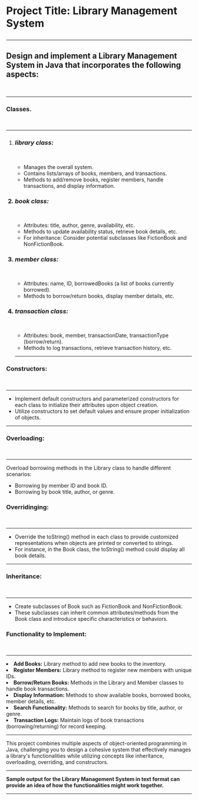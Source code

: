 # Project Title: Library Management System <br> <hr>
<h2>Design and implement a Library Management System in Java that incorporates the 
    following aspects:</h2> <br> <hr>
    <h3>Classes.</h3><br><hr>
    <ol><li><h3><i><strong> library class:</strong></i></li></h3><br>
        <ul><li>Manages the overall system. </li>
        <li>Contains lists/arrays of books, members, and transactions. </li>
        <li>Methods to add/remove books, register members, handle transactions, and 
        display information.</li></ul>
    <h3><li><i><strong> book class:</strong></i></li></h3><br>
        <ul><li>Attributes: title, author, genre, availability, etc. </li>
        <li>Methods to update availability status, retrieve book details, etc. </li>
        <li>For inheritance: Consider potential subclasses like FictionBook and 
        NonFictionBook.</li></ul>
    <h3><li><i><strong> member class:</strong></i></li></h3><br>
        <ul> <li>Attributes: name, ID, borrowedBooks (a list of books currently borrowed).</li>
        <li>Methods to borrow/return books, display member details, etc.</li> </ul>
    <h3><li><i><strong> transaction class:</strong></i></li></h3><br>
        <ul><li>Attributes: book, member, transactionDate, transactionType (borrow/return).</li>
        <li>Methods to log transactions, retrieve transaction history, etc. </li></ul> <hr>
    </ol>
    <h3>Constructors:</h3><br> <hr>
        <ul><li>Implement default constructors and parameterized constructors for each class to 
        initialize their attributes upon object creation. </li>
        <li> Utilize constructors to set default values and ensure proper initialization of objects. </li>
        </ul><hr>
    <h3>Overloading:</h3><br> <hr>
    <p>Overload borrowing methods in the Library class to handle different scenarios: </p>
        <ul><li> Borrowing by member ID and book ID.</li>
        <li> Borrowing by book title, author, or genre.</li></ul>
    <h3>Overridinging:</h3><br> <hr>
        <ul><li>Override the toString() method in each class to provide customized representations 
            when objects are printed or converted to strings. </li>
        <li>For instance, in the Book class, the toString() method could display all book details. </li></ul> <hr>
    <h3>Inheritance: </h3><br> <hr>
        <ul><li>Create subclasses of Book such as FictionBook and NonFictionBook.</li>
        <li>These subclasses can inherit common attributes/methods from the Book class and 
        introduce specific characteristics or behaviors. </li></ul>
    <h3>Functionality to Implement: </h3><br> <hr>
        <ull><li> <b>Add Books:</b> Library method to add new books to the inventory.  </li>
        <li><b>Register Members:</b> Library method to register new members with unique IDs.  </li>
        <li><b>Borrow/Return Books:</b> Methods in the Library and Member classes to handle book 
            transactions.  </li>
        <li><b> Display Information:</b> Methods to show available books, borrowed books, member 
            details, etc. </li>
        <li> <b>Search Functionality:</b> Methods to search for books by title, author, or genre. </li>
        <li><b> Transaction Logs:</b> Maintain logs of book transactions (borrowing/returning) for record
            keeping. </li> </ull><hr>
        <p>This project combines multiple aspects of object-oriented programming in Java, 
            challenging you to design a cohesive system that effectively manages a library's 
            functionalities while utilizing concepts like inheritance, overloading, overriding, and 
            constructors. </p><hr>
        <p><b>Sample output for the Library Management System in text format can provide an idea of 
            how the functionalities might work together.</b></p><hr>
        
